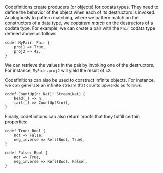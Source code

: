 Codefinitions create producers (or objects) for codata types.
They need to define the behavior of the object when each of its destructors is invoked.
Analogously to pattern matching, where we pattern match on the constructors of a data type, we *copattern match* on the destructors of a codata type.
For example, we can create a pair with the `Pair` codata type defined above as follows:

```pol
codef MyPair: Pair {
    proj1 => True,
    proj2 => 42,
}
```

We can retrieve the values in the pair by invoking one of the destructors.
For instance, `MyPair.proj2` will yield the result of `42`.

Codefinitions can also be used to construct infinite objects.
For instance, we can generate an infinite stream that counts upwards as follows:

```pol
codef CountUp(n: Nat): Stream(Nat) {
    head(_) => n,
    tail(_) => CountUp(S(n)),
}
```

Finally, codefinitions can also return proofs that they fulfill certain properties:

```pol
codef True: Bool {
    not => False,
    neg_inverse => Refl(Bool, True),
}

codef False: Bool {
    not => True,
    neg_inverse => Refl(Bool, False),
}
```
